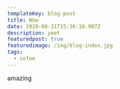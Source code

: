 ```yaml
---
templateKey: blog-post
title: Wow
date: 2020-08-31T15:36:18.907Z
description: yeet
featuredpost: true
featuredimage: /img/blog-index.jpg
tags:
  - cofee
---
```

amazing